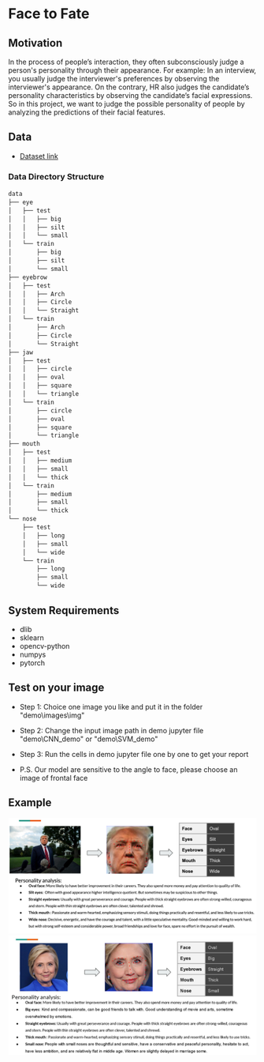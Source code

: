 # Face to Fate

## Motivation

In the process of people’s interaction, they often subconsciously judge a person's personality through their appearance. For example: In an interview, you usually judge the interviewer's preferences by observing the interviewer's appearance. On the contrary, HR also judges the candidate’s personality characteristics by observing the candidate’s facial expressions. So in this project, we want to judge the possible personality of people by analyzing the predictions of their facial features.

## Data

- [Dataset link](https://drive.google.com/file/d/1b6Vgn0fTQQKsvInQak4OLx8PpKtGl50M/view)

### Data Directory Structure
```bash
data
├── eye
│   ├── test
│   │   ├── big
│   │   ├── silt
│   │   └── small
│   └── train
│       ├── big
│       ├── silt
│       └── small
├── eyebrow
│   ├── test
│   │   ├── Arch
│   │   ├── Circle
│   │   └── Straight
│   └── train
│       ├── Arch
│       ├── Circle
│       └── Straight
├── jaw
│   ├── test
│   │   ├── circle
│   │   ├── oval
│   │   ├── square
│   │   └── triangle
│   └── train
│       ├── circle
│       ├── oval
│       ├── square
│       └── triangle
├── mouth
│   ├── test
│   │   ├── medium
│   │   ├── small
│   │   └── thick
│   └── train
│       ├── medium
│       ├── small
│       └── thick
└── nose
    ├── test
    │   ├── long
    │   ├── small
    │   └── wide
    └── train
        ├── long
        ├── small
        └── wide

```

## System Requirements

- dlib
- sklearn
- opencv-python
- numpys
- pytorch

## Test on your image

- Step 1: Choice one image you like and put it in the folder "demo\images\img"
- Step 2: Change the input image path in demo jupyter file "demo\CNN_demo" or "demo\SVM_demo"
- Step 3: Run the cells in demo jupyter file one by one to get your report

- P.S. Our model are sensitive to the angle to face, please choose an image of frontal face

## Example

![Demo](picture/example.png)
![Demo](picture/example2.jpg)
	
